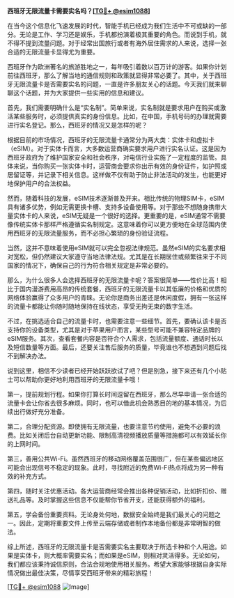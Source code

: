 **西班牙无限流量卡需要实名吗？[[TG💪+ @esim1088](https://t.me/s/esim1088)]**

在当今这个信息化飞速发展的时代，智能手机已经成为我们生活中不可或缺的一部分。无论是工作、学习还是娱乐，手机都扮演着极其重要的角色。而说到手机，就不得不提到流量问题。对于经常出国旅行或者有海外居住需求的人来说，选择一张合适的无限流量卡显得尤为重要。

西班牙作为欧洲著名的旅游胜地之一，每年吸引着数以百万计的游客。如果你计划前往西班牙，那么了解当地的通信规则和政策就显得非常必要了。其中，关于西班牙无限流量卡是否需要实名的问题，一直是许多朋友关心的话题。今天我们就来聊聊这个话题，并为大家提供一些实用的信息和建议。

首先，我们需要明确什么是“实名制”。简单来说，实名制就是要求用户在购买或激活某些服务时，必须提供真实的身份信息。比如，在中国，手机号码的办理就需要进行实名登记。那么，西班牙的情况又是怎样的呢？

根据目前的市场情况，西班牙的无限流量卡通常分为两大类：实体卡和虚拟卡（eSIM）。对于实体卡而言，大多数运营商确实要求用户进行实名认证。这是因为西班牙政府为了维护国家安全和社会秩序，对电信行业实施了一定程度的监管。具体来说，当你购买一张实体卡时，运营商会要求你出示有效的身份证件，如护照或居留证等，并记录下相关信息。这样做不仅有助于防止非法活动的发生，也能更好地保护用户的合法权益。

然而，随着科技的发展，eSIM技术逐渐普及开来。相比传统的物理SIM卡，eSIM具有诸多优势，例如无需更换卡槽、支持多设备使用等。对于那些不想随身携带大量实体卡的人来说，eSIM无疑是一个很好的选择。更重要的是，eSIM通常不需要像传统实体卡那样严格遵循实名制规定。这意味着你可以更方便地在全球范围内使用西班牙的无限流量服务，而不必担心繁琐的身份验证流程。

当然，这并不意味着使用eSIM就可以完全忽视法律规范。虽然eSIM的实名要求相对宽松，但仍然建议大家遵守当地法律法规。尤其是在长期居住或频繁往来于不同国家的情况下，确保自己的行为符合相关规定是非常必要的。

那么，为什么很多人会选择西班牙的无限流量卡呢？答案很简单——性价比高！相比于国内漫游费用高昂的传统套餐，西班牙的无限流量卡以其低廉的价格和优质的网络体验赢得了众多用户的青睐。无论你是商务出差还是休闲度假，拥有一张这样的流量卡都能让你随时随地保持在线状态，享受无拘无束的数字生活。

不过，在挑选适合自己的流量卡时，也需要注意一些细节。首先，要确认该卡是否支持你的设备类型，尤其是对于苹果用户而言，某些型号可能不兼容特定品牌的eSIM服务。其次，查看套餐内容是否符合个人需求，包括流量额度、通话时长以及短信数量等方面。最后，还要关注售后服务的质量，毕竟谁也不想遇到问题后找不到解决办法。

说到这里，相信不少读者已经开始跃跃欲试了吧？但是别急，接下来还有几个小贴士可以帮助你更好地利用西班牙的无限流量卡哦！

第一，提前规划行程。如果你打算长时间逗留在西班牙，那么尽早申请一张合适的流量卡会让你省去很多麻烦。同时，也可以借此机会熟悉目的地的基本情况，为后续出行做好充分准备。

第二，合理分配资源。即使拥有无限流量，也要注意节约使用，避免不必要的浪费。比如关闭后台自动更新功能、限制高清视频播放质量等措施都可以有效延长你的上网时间。

第三，善用公共Wi-Fi。虽然西班牙的移动网络覆盖范围很广，但在某些偏远地区可能会出现信号不稳定的现象。此时，寻找附近的免费Wi-Fi热点将成为另一种有效的补充方式。

第四，随时关注优惠活动。各大运营商经常会推出各种促销活动，比如折扣价、赠送礼品等。及时掌握这些信息不仅能帮你节省开支，还能获得额外的福利。

第五，学会备份重要资料。无论身处何地，数据安全始终是我们最关心的问题之一。因此，定期将重要文件上传至云端存储或者制作本地备份都是非常明智的做法。

综上所述，西班牙的无限流量卡是否需要实名主要取决于所选卡种和个人用途。如果是实体卡，则大概率需要实名；而如果是eSIM，则相对灵活得多。无论如何，我们都应该秉持诚信原则，合法合规地使用相关服务。希望大家能够根据自身实际情况做出最佳决策，尽情享受西班牙带来的精彩旅程！

[[TG💪+ @esim1088](https://t.me/s/esim1088) ![Image](https://i.postimg.cc/4NQfJmqS/Snipaste-2025-05-13-00-14-12.png)]